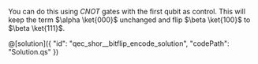 You can do this using $CNOT$ gates with the first qubit as control. This will keep the term $\alpha \ket{000}$ unchanged and flip $\beta \ket{100}$ to $\beta \ket{111}$.

@[solution]({
    "id": "qec_shor__bitflip_encode_solution",
    "codePath": "Solution.qs"
})
